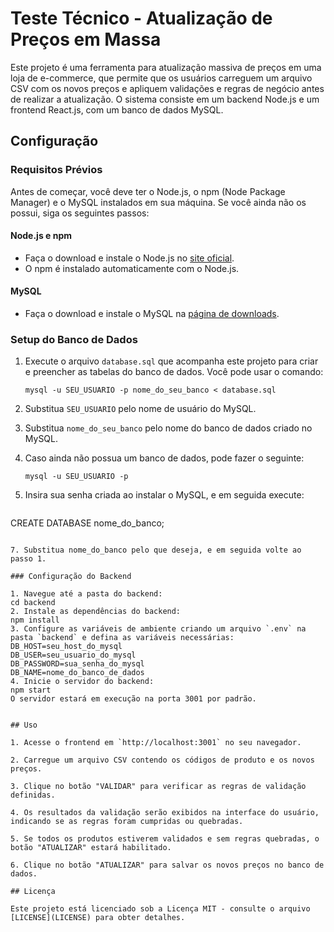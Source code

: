 # Teste Técnico - Atualização de Preços em Massa

Este projeto é uma ferramenta para atualização massiva de preços em uma loja de e-commerce, que permite que os usuários carreguem um arquivo CSV com os novos preços e apliquem validações e regras de negócio antes de realizar a atualização. O sistema consiste em um backend Node.js e um frontend React.js, com um banco de dados MySQL.

## Configuração

### Requisitos Prévios

Antes de começar, você deve ter o Node.js, o npm (Node Package Manager) e o MySQL instalados em sua máquina. Se você ainda não os possui, siga os seguintes passos:

#### Node.js e npm

- Faça o download e instale o Node.js no [site oficial](https://nodejs.org/).
- O npm é instalado automaticamente com o Node.js.

#### MySQL

- Faça o download e instale o MySQL na [página de downloads](https://dev.mysql.com/downloads/installer/).

### Setup do Banco de Dados

1. Execute o arquivo `database.sql` que acompanha este projeto para criar e preencher as tabelas do banco de dados. Você pode usar o comando:

   ```shell
   mysql -u SEU_USUARIO -p nome_do_seu_banco < database.sql
   ```
   
2. Substitua `SEU_USUARIO` pelo nome de usuário do MySQL.
3. Substitua `nome_do_seu_banco` pelo nome do banco de dados criado no MySQL.
4. Caso ainda não possua um banco de dados, pode fazer o seguinte:

   ```shell
   mysql -u SEU_USUARIO -p
   ```
5. Insira sua senha criada ao instalar o MySQL, e em seguida execute:

   ```sql
  CREATE DATABASE nome_do_banco;
   ```

7. Substitua nome_do_banco pelo que deseja, e em seguida volte ao passo 1.

### Configuração do Backend

1. Navegue até a pasta do backend:
 cd backend
2. Instale as dependências do backend:
   npm install
3. Configure as variáveis de ambiente criando um arquivo `.env` na pasta `backend` e defina as variáveis necessárias:
   DB_HOST=seu_host_do_mysql
   DB_USER=seu_usuario_do_mysql
   DB_PASSWORD=sua_senha_do_mysql
   DB_NAME=nome_do_banco_de_dados
4. Inicie o servidor do backend:
   npm start
   O servidor estará em execução na porta 3001 por padrão.


## Uso

1. Acesse o frontend em `http://localhost:3001` no seu navegador.

2. Carregue um arquivo CSV contendo os códigos de produto e os novos preços.

3. Clique no botão "VALIDAR" para verificar as regras de validação definidas.

4. Os resultados da validação serão exibidos na interface do usuário, indicando se as regras foram cumpridas ou quebradas.

5. Se todos os produtos estiverem validados e sem regras quebradas, o botão "ATUALIZAR" estará habilitado.

6. Clique no botão "ATUALIZAR" para salvar os novos preços no banco de dados.

## Licença

Este projeto está licenciado sob a Licença MIT - consulte o arquivo [LICENSE](LICENSE) para obter detalhes.
